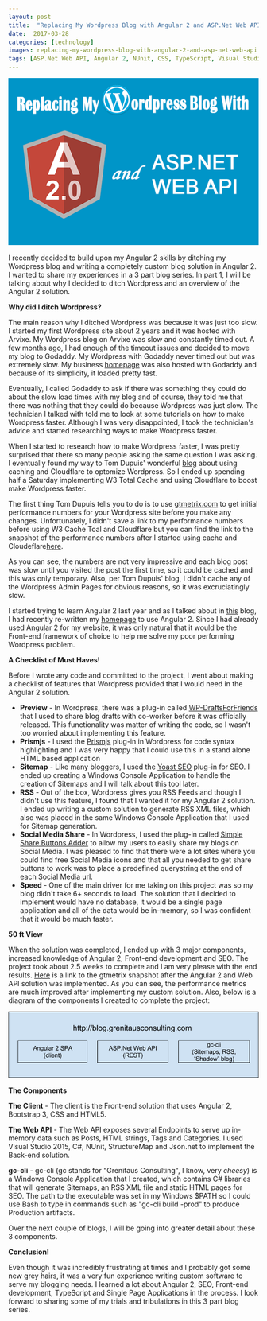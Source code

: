 ```yaml
---
layout: post
title:  "Replacing My Wordpress Blog with Angular 2 and ASP.Net Web API Part 1"
date:  2017-03-28
categories: [technology]
images: replacing-my-wordpress-blog-with-angular-2-and-asp-net-web-api.png
tags: [ASP.Net Web API, Angular 2, NUnit, CSS, TypeScript, Visual Studio 2015, C#, StructureMap, Json.net, Bootstrap 3, SEO, angular-cli]
---
```


![Blogs - Michaeldeongreen](https://raw.githubusercontent.com/michaeldeongreen/michaeldeongreen.github.io/master/static/img/_posts/replacing-my-wordpress-blog-with-angular-2-and-asp-net-web-api.png)

I recently decided to build upon my Angular 2 skills by ditching my Wordpress blog and writing a completely custom blog solution in Angular 2. I wanted to share my experiences in a 3 part blog series. In part 1, I will be talking about why I decided to ditch Wordpress and an overview of the Angular 2 solution.  
  
**Why did I ditch Wordpress?**  
  
The main reason why I ditched Wordpress was because it was just too slow. I started my first Wordpress site about 2 years and it was hosted with Arvixe. My Wordpress blog on Arvixe was slow and constantly timed out. A few months ago, I had enough of the timeout issues and decided to move my blog to Godaddy. My Wordpress with Godaddy never timed out but was extremely slow. My business [homepage](http://grenitausconsulting.com/) was also hosted with Godaddy and because of its simplicity, it loaded pretty fast.  
  
Eventually, I called Godaddy to ask if there was something they could do about the slow load times with my blog and of course, they told me that there was nothing that they could do because Wordpress was just slow. The technician I talked with told me to look at some tutorials on how to make Wordpress faster. Although I was very disappointed, I took the technician's advice and started researching ways to make Wordpress faster.  
  
When I started to research how to make Wordpress faster, I was pretty surprised that there so many people asking the same question I was asking. I eventually found my way to Tom Dupuis' wonderful [blog](http://www.onlinemediamasters.com/slow-wordpress-hosting-godaddy/#wp-optimize) about using caching and Cloudflare to optomize Wordpress. So I ended up spending half a Saturday implementing W3 Total Cache and using Cloudflare to boost make Wordpress faster.  
  
The first thing Tom Dupuis tells you to do is to use [gtmetrix.com](http://gtmetrix.com) to get initial performance numbers for your Wordpress site before you make any changes. Unfortunately, I didn't save a link to my performance numbers before using W3 Cache Toal and Cloudflare but you can find the link to the snapshot of the performance numbers after I started using cache and Cloudeflare[here](https://gtmetrix.com/reports/Blog.Michaeldeongreen.com/2yNIESxy).  
  
As you can see, the numbers are not very impressive and each blog post was slow until you visited the post the first time, so it could be cached and this was only temporary. Also, per Tom Dupuis' blog, I didn't cache any of the Wordpress Admin Pages for obvious reasons, so it was excruciatingly slow.  
  
I started trying to learn Angular 2 last year and as I talked about in [this](https://blog.michaeldeongreen.com/technology/2017/03/21/upgrading-my-homepage-to-angular-2-using-angular-cli.html) blog, I had recently re-written my [homepage](http://grenitausconsulting.com/) to use Angular 2. Since I had already used Angular 2 for my website, it was only natural that it would be the Front-end framework of choice to help me solve my poor performing Wordpress problem.  
  
**A Checklist of Must Haves!**  
  
Before I wrote any code and committed to the project, I went about making a checklist of features that Wordpress provided that I would need in the Angular 2 solution.  
  
* **Preview** - In Wordpress, there was a plug-in called [WP-DraftsForFriends](https://wordpress.org/plugins/wp-draftsforfriends/) that I used to share blog drafts with co-worker before it was officially released. This functionality was matter of writing the code, so I wasn't too worried about implementing this feature.
* **Prismjs** - I used the [Prismjs](http://prismjs.com/) plug-in in Wordpress for code syntax highlighting and I was very happy that I could use this in a stand alone HTML based application
* **Sitemap** - Like many bloggers, I used the [Yoast SEO](https://yoast.com/) plug-in for SEO. I ended up creating a Windows Console Application to handle the creation of Sitemaps and I will talk about this tool later.
* **RSS** - Out of the box, Wordpress gives you RSS Feeds and though I didn't use this feature, I found that I wanted it for my Angular 2 solution. I ended up writing a custom solution to generate RSS XML files, which also was placed in the same Windows Console Application that I used for Sitemap generation.
* **Social Media Share** - In Wordpress, I used the plug-in called [Simple Share Buttons Adder](https://wordpress.org/plugins/simple-share-buttons-adder/) to allow my users to easily share my blogs on Social Media. I was pleased to find that there were a lot sites where you could find free Social Media icons and that all you needed to get share buttons to work was to place a predefined querystring at the end of each Social Media url.
* **Speed** - One of the main driver for me taking on this project was so my blog didn't take 6+ seconds to load. The solution that I decided to implement would have no database, it would be a single page application and all of the data would be in-memory, so I was confident that it would be much faster.

**50 ft View**  
  
When the solution was completed, I ended up with 3 major components, increased knowledge of Angular 2, Front-end development and SEO. The project took about 2.5 weeks to complete and I am very please with the end results. [Here](https://gtmetrix.com/reports/Blog.Michaeldeongreen.com/1S5EROfu) is a link to the gtmetrix snapshot after the Angular 2 and Web API solution was implemented. As you can see, the performance metrics are much improved after implementing my custom solution. Also, below is a diagram of the components I created to complete the project:  
  
![replacing-my-wordpress-blog-with-angular-2-and-asp-net-web-api-part-1-002.png](https://raw.githubusercontent.com/michaeldeongreen/michaeldeongreen.github.io/master/static/img/_posts/replacing-my-wordpress-blog-with-angular-2-and-asp-net-web-api-part-1-002.png)  
  
**The Components**  
  
**The Client** - The client is the Front-end solution that uses Angular 2, Bootstrap 3, CSS and HTML5.  
  
**The Web API** - The Web API exposes several Endpoints to serve up in-memory data such as Posts, HTML strings, Tags and Categories. I used Visual Studio 2015, C#, NUnit, StructureMap and Json.net to implement the Back-end solution.  
  
**gc-cli** - gc-cli (gc stands for "Grenitaus Consulting", I know, very _cheesy_) is a Windows Console Application that I created, which contains C# libraries that will generate Sitemaps, an RSS XML file and static HTML pages for SEO. The path to the executable was set in my Windows $PATH so I could use Bash to type in commands such as "gc-cli build -prod" to produce Production artifacts.  
  
Over the next couple of blogs, I will be going into greater detail about these 3 components.  
  
**Conclusion!**  
  
Even though it was incredibly frustrating at times and I probably got some new grey hairs, it was a very fun experience writing custom software to serve my blogging needs. I learned a lot about Angular 2, SEO, Front-end development, TypeScript and Single Page Applications in the process. I look forward to sharing some of my trials and tribulations in this 3 part blog series.
